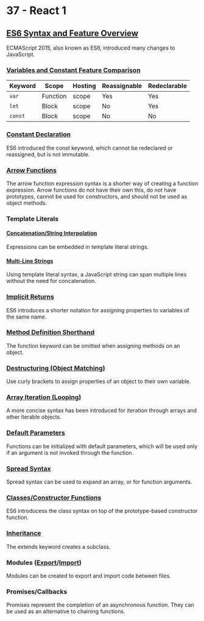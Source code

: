 # 37 - React 1

## [ES6 Syntax and Feature Overview](https://www.taniarascia.com/es6-syntax-and-feature-overview/)

ECMAScript 2015, also known as ES6, introduced many changes to JavaScript.

### [Variables and Constant Feature Comparison](https://www.digitalocean.com/community/tutorials/understanding-variables-scope-hoisting-in-javascript)

Keyword | Scope | Hosting | Reassignable | Redeclarable
--------|-------|---------|--------------|-------------
`var` |	Function | scope |	Yes |	Yes |	Yes
`let` |	Block | scope |	No |	Yes |	No
`const` |	Block | scope |	No |	No |	No

### [Constant Declaration](https://developer.mozilla.org/en-US/docs/Web/JavaScript/Reference/Statements/const)

ES6 introduced the const keyword, which cannot be redeclared or reassigned, but is not immutable.

### [Arrow Functions](https://developer.mozilla.org/en-US/docs/Web/JavaScript/Reference/Functions/Arrow_functions)

The arrow function expression syntax is a shorter way of creating a function expression. Arrow functions do not have their own this, do not have prototypes, cannot be used for constructors, and should not be used as object methods.

### Template Literals

#### [Concatenation/String Interpolation](https://developer.mozilla.org/en-US/docs/Web/JavaScript/Reference/Template_literals#Expression_interpolation)

Expressions can be embedded in template literal strings.

#### [Multi-Line Strings](https://developer.mozilla.org/en-US/docs/Web/JavaScript/Reference/Template_literals#Multi-line_strings)

Using template literal syntax, a JavaScript string can span multiple lines without the need for concatenation.

### [Implicit Returns](https://developer.mozilla.org/en-US/docs/Web/JavaScript/Reference/Operators/Object_initializer#Property_definitions)

ES6 introduces a shorter notation for assigning properties to variables of the same name.

### [Method Definition Shorthand](https://developer.mozilla.org/en-US/docs/Web/JavaScript/Reference/Functions/Method_definitions)

The function keyword can be omitted when assigning methods on an object.

### [Destructuring (Object Matching)](https://developer.mozilla.org/en-US/docs/Web/JavaScript/Reference/Operators/Object_initializer#New_notations_in_ECMAScript_2015)

Use curly brackets to assign properties of an object to their own variable.

### [Array Iteration (Looping)](https://developer.mozilla.org/en-US/docs/Web/JavaScript/Reference/Statements/for...of)

A more concise syntax has been introduced for iteration through arrays and other iterable objects.

### [Default Parameters](https://developer.mozilla.org/en-US/docs/Web/JavaScript/Reference/Functions/Default_parameters)

Functions can be initialized with default parameters, which will be used only if an argument is not invoked through the function.

### [Spread Syntax](https://developer.mozilla.org/en-US/docs/Web/JavaScript/Reference/Operators/Spread_syntax)

Spread syntax can be used to expand an array, or for function arguments.

### [Classes/Constructor Functions](https://developer.mozilla.org/en-US/docs/Web/JavaScript/Reference/Classes)

ES6 introducess the class syntax on top of the prototype-based constructor function.

### [Inheritance](https://developer.mozilla.org/en-US/docs/Web/JavaScript/Reference/Classes#Sub_classing_with_extends)

The extends keyword creates a subclass.

### Modules ([Export](https://developer.mozilla.org/en-US/docs/Web/JavaScript/Reference/Statements/export)/[Import](https://developer.mozilla.org/en-US/docs/Web/JavaScript/Reference/Statements/import))

Modules can be created to export and import code between files.

### Promises/Callbacks

Promises represent the completion of an asynchronous function. They can be used as an alternative to chaining functions.
